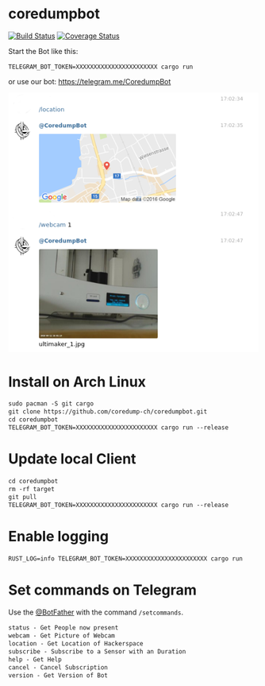 # coredumpbot
[![Build Status](https://travis-ci.org/coredump-ch/coredumpbot.svg?branch=master)](https://travis-ci.org/coredump-ch/coredumpbot)
[![Coverage Status](https://coveralls.io/repos/github/coredump-ch/coredumpbot/badge.svg?branch=master)](https://coveralls.io/github/coredump-ch/coredumpbot?branch=master)

Start the Bot like this:

    TELEGRAM_BOT_TOKEN=XXXXXXXXXXXXXXXXXXXXXXX cargo run
 
or use our bot: https://telegram.me/CoredumpBot

![Screenshot0.png](./Screenshot0.png)

# Install on Arch Linux

    sudo pacman -S git cargo
    git clone https://github.com/coredump-ch/coredumpbot.git
    cd coredumpbot
    TELEGRAM_BOT_TOKEN=XXXXXXXXXXXXXXXXXXXXXXX cargo run --release

# Update local Client

    cd coredumpbot
    rm -rf target
    git pull
    TELEGRAM_BOT_TOKEN=XXXXXXXXXXXXXXXXXXXXXXX cargo run --release

# Enable logging

    RUST_LOG=info TELEGRAM_BOT_TOKEN=XXXXXXXXXXXXXXXXXXXXXXX cargo run

# Set commands on Telegram

Use the [@BotFather](https://telegram.me/BotFather) with the command `/setcommands`.

    status - Get People now present
    webcam - Get Picture of Webcam
    location - Get Location of Hackerspace
    subscribe - Subscribe to a Sensor with an Duration
    help - Get Help
    cancel - Cancel Subscription
    version - Get Version of Bot

